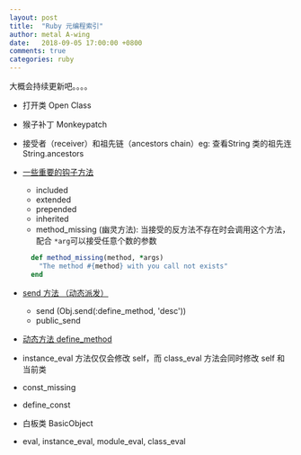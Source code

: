 ```yaml
---
layout: post
title:  "Ruby 元编程索引"
author: metal A-wing
date:   2018-09-05 17:00:00 +0800
comments: true
categories: ruby
---
```


大概会持续更新吧。。。。


- 打开类 Open Class
- 猴子补丁 Monkeypatch
- 接受者（receiver）和祖先链（ancestors chain）eg: 查看String 类的祖先连 String.ancestors
- [一些重要的钩子方法](https://ruby-china.org/topics/25397)
  - included
  - extended
  - prepended
  - inherited
  - method_missing (幽灵方法): 当接受的反方法不存在时会调用这个方法，配合 `*arg`可以接受任意个数的参数
  ```ruby
    def method_missing(method, *args)
      "The method #{method} with you call not exists"
    end
  ```
- [send 方法 （动态派发）](https://ruby-china.org/topics/4313)
  - send (Obj.send(:define_method, 'desc'))
  - public_send
- [动态方法 define_method](https://www.jianshu.com/p/349ecf5c503e)
- instance_eval 方法仅仅会修改 self，而 class_eval 方法会同时修改 self 和当前类
- const_missing
- define_const
- 白板类 BasicObject

- eval, instance_eval, module_eval, class_eval


